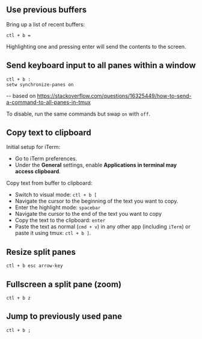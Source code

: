 ## Use previous buffers

Bring up a list of recent buffers:

```
ctl + b =
```

Highlighting one and pressing enter will send the contents to the screen.

## Send keyboard input to all panes within a window

```
ctl + b :
setw synchronize-panes on
```

-- based on https://stackoverflow.com/questions/16325449/how-to-send-a-command-to-all-panes-in-tmux

To disable, run the same commands but swap `on` with `off`.

## Copy text to clipboard

Initial setup for iTerm:

* Go to iTerm preferences.
* Under the **General** settings, enable **Applications in terminal may access clipboard**.

Copy text from buffer to clipboard:

* Switch to visual mode: `ctl + b [`
* Navigate the cursor to the beginning of the text you want to copy.
* Enter the highlight mode: `spacebar`
* Navigate the cursor to the end of the text you want to copy
* Copy the text to the clipboard: `enter`
* Paste the text as normal (`cmd + v`) in any other app (including `iTerm`) or paste it using tmux: `ctl + b ]`.

## Resize split panes

`ctl + b esc arrow-key`

## Fullscreen a split pane (zoom)

`ctl + b z`

## Jump to previously used pane

`ctl + b ;`
